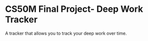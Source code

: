 # CS50M Final Project- Deep Work Tracker
A tracker that allows you to track your deep work over time.
